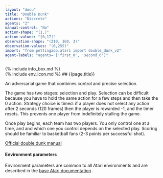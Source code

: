 ```yaml
---
layout: "docu"
title: "Double Dunk"
actions: "Discrete"
agents: "2"
manual-control: "No"
action-shape: "(1,)"
action-values: "[0,17]"
observation-shape: "(210, 160, 3)"
observation-values: "(0,255)"
import: "from pettingzoo.atari import double_dunk_v2"
agent-labels: "agents= ['first_0', 'second_0']"
---
```


<div class="docu-info" markdown="1">
{% include info_box.md %}
</div>

<div class="docu-content" markdown="1">
<div class="appear_big" markdown="1">
{% include env_icon.md %}
## {{page.title}}
</div>



An adversarial game that combines control and precise selection.

The game has two stages: selection and play. Selection can be
difficult because you have to hold the same action for a few steps and then
take the 0 action. Strategy choice is timed: if a player does not select any action after 2 seconds (120 frames)
then the player is rewarded -1, and the timer resets. This prevents one player from indefinitely stalling the game.

Once play begins, each team has two players. You only control
one at a time, and and which one you control depends on the selected play.
Scoring should be familiar to basketball fans (2-3 points per successful shot).

[Official double dunk manual](https://atariage.com/manual_html_page.php?SoftwareLabelID=153)


#### Environment parameters

Environment parameters are common to all Atari environments and are described in the [base Atari documentation](../atari) .
</div>